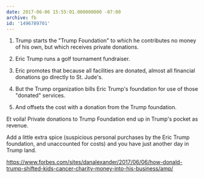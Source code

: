 ```yaml
---
date: 2017-06-06 15:55:01.000000000 -07:00
archive: fb
id: '1496789701'
---
```


1. Trump starts the "Trump Foundation" to which he contributes no money of his own, but which receives private donations.

2. Eric Trump runs a golf tournament fundraiser. 

3. Eric promotes that because all facilities are donated, almost all financial donations go directly to St. Jude's.

4. But the Trump organization bills Eric Trump's foundation for use of those "donated" services.

5. And offsets the cost with a donation from the Trump foundation.

Et voila! Private donations to Trump Foundation end up in Trump's pocket as revenue.

Add a little extra spice (suspicious personal purchases by the Eric Trump foundation, and unaccounted for costs) and you have just another day in Trump land.

https://www.forbes.com/sites/danalexander/2017/06/06/how-donald-trump-shifted-kids-cancer-charity-money-into-his-business/amp/
